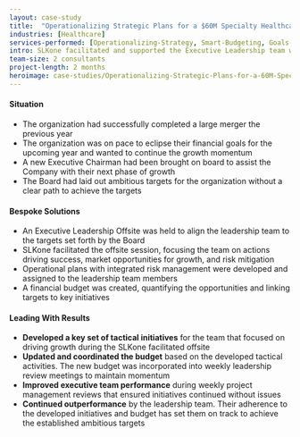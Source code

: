 ```yaml
---
layout: case-study
title:  "Operationalizing Strategic Plans for a $60M Specialty Healthcare Provider"
industries: [Healthcare]
services-performed: [Operationalizing-Strategy, Smart-Budgeting, Goals-Alignment]
intro: SLKone facilitated and supported the Executive Leadership team with refining a strategic plan and operationalizing the approach to implementing the plan
team-size: 2 consultants
project-length: 2 months
heroimage: case-studies/Operationalizing-Strategic-Plans-for-a-60M-Specialty-Healthcare-Provider.jpg
---
```


#### Situation
- The organization had successfully completed a large merger the previous year
- The organization was on pace to eclipse their financial goals for the upcoming year and wanted to continue the growth momentum
- A new Executive Chairman had been brought on board to assist the Company with their next phase of growth
- The Board had laid out ambitious targets for the organization without a clear path to achieve the targets

#### Bespoke Solutions
- An Executive Leadership Offsite was held to align the leadership team to the targets set forth by the Board
- SLKone facilitated the offsite session, focusing the team on actions driving success, market opportunities for growth, and risk mitigation
- Operational plans with integrated risk management were developed and assigned to the leadership team members
- A financial budget was created, quantifying the opportunities and linking targets to key initiatives

#### Leading With Results
- **Developed a key set of tactical initiatives** for the team that focused on driving growth during the SLKone facilitated offsite
- **Updated and coordinated the budget** based on the developed tactical activities. The new budget was incorporated into weekly leadership review meetings to maintain momentum
- **Improved executive team performance** during weekly project management reviews that ensured initiatives continued without issues
- **Continued outperformance** by the leadership team.  Their adherence to the developed initiatives and budget has set them on track to achieve the established ambitious targets
